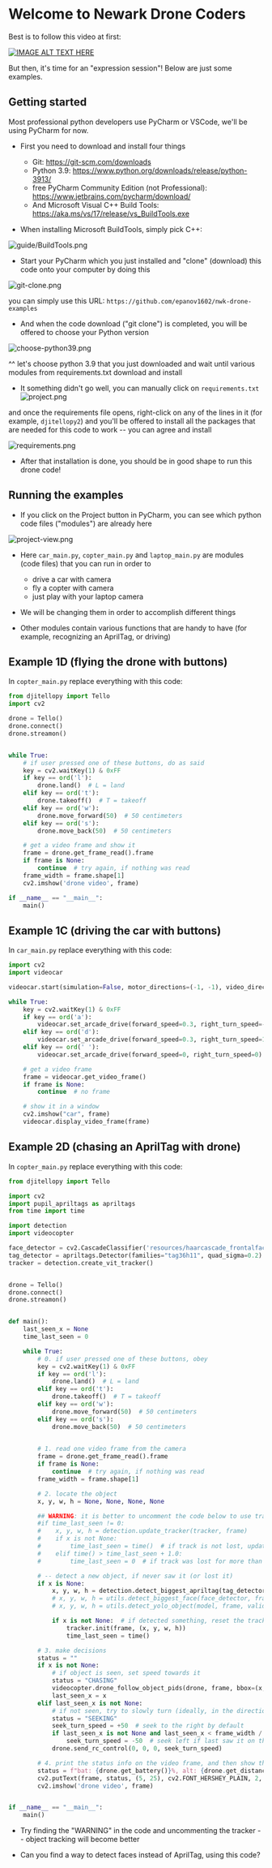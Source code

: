 # Welcome to Newark Drone Coders
Best is to follow this video at first:

[![IMAGE ALT TEXT HERE](https://img.youtube.com/vi/LmEcyQnfpDA/0.jpg)](https://www.youtube.com/watch?v=LmEcyQnfpDA)


But then, it's time for an "expression session"! Below are just some examples.

## Getting started

Most professional python developers use PyCharm or VSCode, we'll be using PyCharm for now.

* First you need to download and install four things
  * Git: https://git-scm.com/downloads
  * Python 3.9: https://www.python.org/downloads/release/python-3913/
  * free PyCharm Community Edition (not Professional): https://www.jetbrains.com/pycharm/download/
  * And Microsoft Visual C++ Build Tools: https://aka.ms/vs/17/release/vs_BuildTools.exe


* When installing Microsoft BuildTools, simply pick C++:

![guide/BuildTools.png](guide/build-tools.png)


* Start your PyCharm which you just installed and "clone" (download) this code onto your computer by doing this

![git-clone.png](guide/git-clone.png)

you can simply use this URL: `https://github.com/epanov1602/nwk-drone-examples`



* And when the code download ("git clone") is completed, you will be offered to choose your Python version

![choose-python39.png](guide/choose-python39.png)

^^ let's choose python 3.9 that you just downloaded and wait until various modules from requirements.txt download and install


* It something didn't go well, you can manually click on `requirements.txt`
![project.png](guide/project.png)

and once the requirements file opens, right-click on any of the lines in it (for example, `djitellopy2`) and you'll be offered to install all the packages that are needed for this code to work -- you can agree and install

![requirements.png](guide/requirements.png)


* After that installation is done, you should be in good shape to run this drone code!


## Running the examples

* If you click on the Project button in PyCharm, you can see which python code files ("modules") are already here

![project-view.png](guide/project-view.png)


* Here `car_main.py`, `copter_main.py` and `laptop_main.py` are modules (code files) that you can run in order to
  * drive a car with camera
  * fly a copter with camera
  * just play with your laptop camera

* We will be changing them in order to accomplish different things

* Other modules contain various functions that are handy to have (for example, recognizing an AprilTag, or driving)


## Example 1D (flying the drone with buttons)

In `copter_main.py` replace everything with this code:

```python
from djitellopy import Tello
import cv2

drone = Tello()
drone.connect()
drone.streamon()


while True:
    # if user pressed one of these buttons, do as said
    key = cv2.waitKey(1) & 0xFF
    if key == ord('l'):
        drone.land()  # L = land
    elif key == ord('t'):
        drone.takeoff()  # T = takeoff
    elif key == ord('w'):
        drone.move_forward(50)  # 50 centimeters
    elif key == ord('s'):
        drone.move_back(50)  # 50 centimeters

    # get a video frame and show it
    frame = drone.get_frame_read().frame
    if frame is None:
        continue  # try again, if nothing was read
    frame_width = frame.shape[1]
    cv2.imshow('drone video', frame)

if __name__ == "__main__":
    main()

```

## Example 1C (driving the car with buttons)

In `car_main.py` replace everything with this code:

```python
import cv2
import videocar

videocar.start(simulation=False, motor_directions=(-1, -1), video_direction=-1)

while True:
    key = cv2.waitKey(1) & 0xFF
    if key == ord('a'):
        videocar.set_arcade_drive(forward_speed=0.3, right_turn_speed=-1)
    elif key == ord('d'):
        videocar.set_arcade_drive(forward_speed=0.3, right_turn_speed=1)
    elif key == ord(' '):
        videocar.set_arcade_drive(forward_speed=0, right_turn_speed=0)

    # get a video frame
    frame = videocar.get_video_frame()
    if frame is None:
        continue  # no frame

    # show it in a window
    cv2.imshow("car", frame)
    videocar.display_video_frame(frame)
```

## Example 2D (chasing an AprilTag with drone)

In `copter_main.py` replace everything with this code:

```python
from djitellopy import Tello

import cv2
import pupil_apriltags as apriltags
from time import time

import detection
import videocopter

face_detector = cv2.CascadeClassifier('resources/haarcascade_frontalface_default.xml')
tag_detector = apriltags.Detector(families="tag36h11", quad_sigma=0.2)
tracker = detection.create_vit_tracker()


drone = Tello()
drone.connect()
drone.streamon()


def main():
    last_seen_x = None
    time_last_seen = 0

    while True:
        # 0. if user pressed one of these buttons, obey
        key = cv2.waitKey(1) & 0xFF
        if key == ord('l'):
            drone.land()  # L = land
        elif key == ord('t'):
            drone.takeoff()  # T = takeoff
        elif key == ord('w'):
            drone.move_forward(50)  # 50 centimeters
        elif key == ord('s'):
            drone.move_back(50)  # 50 centimeters
        

        # 1. read one video frame from the camera
        frame = drone.get_frame_read().frame
        if frame is None:
            continue  # try again, if nothing was read
        frame_width = frame.shape[1]

        # 2. locate the object
        x, y, w, h = None, None, None, None

        ## WARNING: it is better to uncomment the code below to use tracker (so you don't lost track of object)
        #if time_last_seen != 0:
        #    x, y, w, h = detection.update_tracker(tracker, frame)
        #    if x is not None:
        #        time_last_seen = time()  # if track is not lost, update the "last time seen"
        #    elif time() > time_last_seen + 1.0:
        #        time_last_seen = 0  # if track was lost for more than 1s, assume we can no longer track it

        # -- detect a new object, if never saw it (or lost it)
        if x is None:
            x, y, w, h = detection.detect_biggest_apriltag(tag_detector, frame)
            # x, y, w, h = utils.detect_biggest_face(face_detector, frame)
            # x, y, w, h = utils.detect_yolo_object(model, frame, valid_classnames={"sports ball"}, lowest_conf=0.3)

            if x is not None:  # if detected something, reset the tracker with this new object to track
                tracker.init(frame, (x, y, w, h))
                time_last_seen = time()

        # 3. make decisions
        status = ""
        if x is not None:
            # if object is seen, set speed towards it
            status = "CHASING"
            videocopter.drone_follow_object_pids(drone, frame, bbox=(x, y, w, h))
            last_seen_x = x
        elif last_seen_x is not None:
            # if not seen, try to slowly turn (ideally, in the direction where object was last seen)
            status = "SEEKING"
            seek_turn_speed = +50  # seek to the right by default
            if last_seen_x is not None and last_seen_x < frame_width / 2:
                seek_turn_speed = -50  # seek left if last saw it on the left
            drone.send_rc_control(0, 0, 0, seek_turn_speed)

        # 4. print the status info on the video frame, and then show that frame
        status = f"bat: {drone.get_battery()}%, alt: {drone.get_distance_tof()}, width: {w}, " + status
        cv2.putText(frame, status, (5, 25), cv2.FONT_HERSHEY_PLAIN, 2, detection.GREEN, 2)
        cv2.imshow('drone video', frame)


if __name__ == "__main__":
    main()

```

* Try finding the "WARNING" in the code and uncommenting the tracker -- object tracking will become better

* Can you find a way to detect faces instead of AprilTag, using this code?
